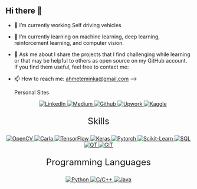 ## Hi there 👋

- 🔭 I’m currently working Self driving vehicles
- 🌱 I’m currently learning on machine learning, deep learning, reinforcement learning, and computer vision.
- 💬 Ask me about I share the projects that I find challenging while learning or that may be helpful to others as open source on my GitHub account. If you find them useful, feel free to contact me:
- 📫 How to reach me: ahmeteminka@gmail.com
-->

  Personal Sites

  <p align="center">
  <a href="https://www.linkedin.com/in/ahmet-emin-kazan-727a28257/">
    <img src="https://img.shields.io/badge/Linkedin-blue?style=for-the-badge&logo=Linkedin" alt="LinkedIn">
  </a>
  <a href="https://medium.com/@ahmeteminka">
    <img src="https://img.shields.io/badge/Medium-red?style=for-the-badge&logo=Medium" alt="Medium">
  </a>
  <a href="https://github.com/Ahmetkazann">
    <img src="https://img.shields.io/badge/Github-green?style=for-the-badge&logo=Github" alt="Github">
  </a>
  <a href="https://www.upwork.com/freelancers/~01bd7e30cb71cb6612">
    <img src="https://img.shields.io/badge/Upwork-black?style=for-the-badge&logo=Upwork" alt="Upwork">
  </a>
  <a href="https://www.kaggle.com/ahmetkazann">
    <img src="https://img.shields.io/badge/Kaggle-yellow?style=for-the-badge&logo=Kaggle" alt="Kaggle">
  </a>
</p>
  


  

<p align="center" style="font-size: 24px;">
  Skills
</p>

<p align="center">
  <a href="https://opencv.org/">
    <img src="https://img.shields.io/badge/Open--cv-yellow?style=for-the-badge&logo=Opencv" alt="OpenCV">
  </a>
  <a href="https://carla.org/">
    <img src="https://img.shields.io/badge/Carla--sim-black?style=for-the-badge&logo=tesla" alt="Carla">
  </a>
  <a href="https://www.tensorflow.org/">
    <img src="https://img.shields.io/badge/Tensorflow-white?style=for-the-badge&logo=TensorFlow" alt="TensorFlow">
  </a>
  <a href="https://keras.io/">
    <img src="https://img.shields.io/badge/Keras-black?style=for-the-badge&logo=Keras" alt="Keras">
  </a>
  <a href="https://pytorch.org/">
    <img src="https://img.shields.io/badge/Pytorch-green?style=for-the-badge&logo=Pytorch" alt="Pytorch">
  </a>
  <a href="https://scikit-learn.org/">
    <img src="https://img.shields.io/badge/Scikit--Learn-yellow?style=for-the-badge&logo=Scikit-Learn" alt="Scikit-Learn">
  </a>
  <a href="https://www.mysql.com/">
    <img src="https://img.shields.io/badge/SQL-red?style=for-the-badge&logo=mysql" alt="SQL">
  </a>
  <a href="https://www.qt.io/">
    <img src="https://img.shields.io/badge/QT-black?style=for-the-badge&logo=QT" alt="QT">
  </a>
  <a href="https://git-scm.com/">
    <img src="https://img.shields.io/badge/GIT-black?style=for-the-badge&logo=GIT" alt="GIT">
  </a>
</p>

<p align="center" style="font-size: 24px;">
  Programming Languages
</p>

<p align="center">
  <a href="https://www.python.org/">
    <img src="https://img.shields.io/badge/Python-green?style=for-the-badge&logo=Python" alt="Python">
  </a>
  <a href="https://en.wikipedia.org/wiki/C%2B%2B">
    <img src="https://img.shields.io/badge/C%2CC%2B%2B-black?style=for-the-badge&logo=C" alt="C/C++">
  </a>
  <a href="https://www.java.com/">
    <img src="https://img.shields.io/badge/Java-red?style=for-the-badge&logo=Java" alt="Java">
  </a>
</p>



  
  
  
